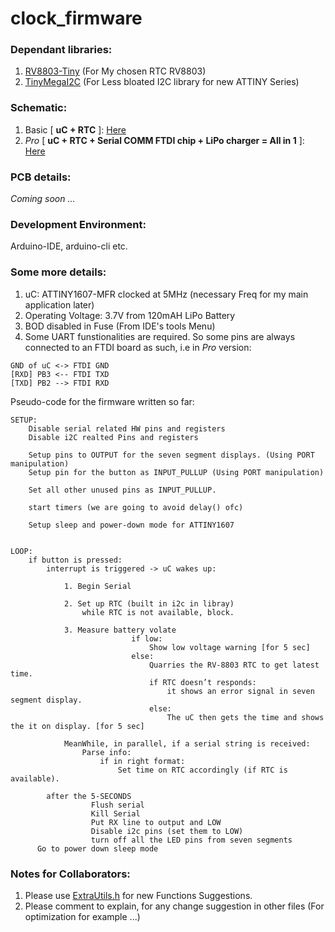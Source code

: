 # clock_firmware

### Dependant libraries:
1. [RV8803-Tiny](https://github.com/dattasaurabh82/RV8803Tiny) (For My chosen RTC RV8803)
2. [TinyMegaI2C](https://github.com/dattasaurabh82/TinyMegaI2C) (For Less bloated I2C library for new ATTINY Series)

### Schematic:
1. Basic [ **uC + RTC** ]: [Here](https://github.com/dattasaurabh82/clock_firmware_production/files/7063914/uC_RTC_basic_schematic.pdf)
2. _Pro_ [ **uC + RTC + Serial COMM FTDI chip + LiPo charger = All in 1** ]: [Here](https://github.com/dattasaurabh82/clock_firmware_production/files/7063918/uC_RTC_FTDI_LIPO_pro_schematic.pdf)




### PCB details: 
_Coming soon ..._

### Development Environment:
Arduino-IDE, arduino-cli etc.

### Some more details:
1. uC: ATTINY1607-MFR clocked at 5MHz (necessary Freq for my main application later)
2. Operating Voltage: 3.7V from 120mAH LiPo Battery
3. BOD disabled in Fuse (From IDE's tools Menu)
4. Some UART funstionalities are required.
  So some pins are always connected to an FTDI board as such, i.e in _Pro_ version:
  ````
  GND of uC <-> FTDI GND
  [RXD] PB3 <-- FTDI TXD
  [TXD] PB2 --> FTDI RXD
````

Pseudo-code for the firmware written so far:
````
SETUP:
	Disable serial related HW pins and registers
	Disable i2C realted Pins and registers

	Setup pins to OUTPUT for the seven segment displays. (Using PORT manipulation)
	Setup pin for the button as INPUT_PULLUP (Using PORT manipulation) 
	
	Set all other unused pins as INPUT_PULLUP. 

	start timers (we are going to avoid delay() ofc)

	Setup sleep and power-down mode for ATTINY1607
	

LOOP:
	if button is pressed:
		interrupt is triggered -> uC wakes up:
			
			1. Begin Serial

			2. Set up RTC (built in i2c in libray)
			    while RTC is not available, block. 
			
			3. Measure battery volate
                           if low:
                               Show low voltage warning [for 5 sec]
                           else:
                               Quarries the RV-8803 RTC to get latest time.
                               if RTC doesn’t responds:
                                   it shows an error signal in seven segment display.
                               else: 
                                   The uC then gets the time and shows the it on display. [for 5 sec]
			
 			MeanWhile, in parallel, if a serial string is received:
 			    Parse info:
 			        if in right format:
 			            Set time on RTC accordingly (if RTC is available).
			
		after the 5-SECONDS
                  Flush serial
                  Kill Serial
                  Put RX line to output and LOW
                  Disable i2c pins (set them to LOW)
                  turn off all the LED pins from seven segments
      Go to power down sleep mode	
````

### Notes for Collaborators:
1. Please use [ExtraUtils.h](https://github.com/dattasaurabh82/clock_firmware_production/blob/old/ExtraUtils.h) for new Functions Suggestions.
2. Please comment to explain, for any change suggestion in other files (For optimization for example ...)

